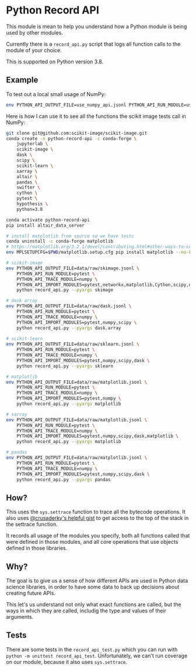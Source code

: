 # Python Record API

This module is mean to help you understand how a Python module is being used by other modules.

Currently there is a `record_api.py` script that logs all function calls to the module of your choice.

This is supported on Python version 3.8.

## Example

To test out a local small usage of NumPy:

```bash
env PYTHON_API_OUTPUT_FILE=use_numpy_api.jsonl PYTHON_API_RUN_MODULE=use_numpy_api PYTHON_API_TRACE_MODULE=numpy PYTHON_API_IMPORT_MODULES=numpy python record_api.py
```

Here is how I can use it to see all the functions the scikit image tests call in NumPy:

```bash
git clone git@github.com:scikit-image/scikit-image.git
conda create -n python-record-api -c conda-forge \
    jupyterlab \
    scikit-image \
    dask \
    scipy \
    scikit-learn \
    xarray \
    altair \
    pandas \
    swifter \
    cython \
    pytest \
    hypothesis \
    python=3.8

conda activate python-record-api
pip install altair_data_server

# install matplotlib from source so we have tests
conda uninstall -c conda-forge matplotlib
# https://matplotlib.org/3.2.1/devel/contributing.html#other-ways-to-contribute
env MPLSETUPCFG=$PWD/matplotlib.setup.cfg pip install matplotlib --no-binary :all:

# scikit-image
env PYTHON_API_OUTPUT_FILE=data/raw/skimage.jsonl \
    PYTHON_API_RUN_MODULE=pytest \
    PYTHON_API_TRACE_MODULE=numpy \
    PYTHON_API_IMPORT_MODULES=pytest,networkx,matplotlib,Cython,scipy,numpy,skimage,dask \
    python record_api.py --pyargs skimage

# dask array
env PYTHON_API_OUTPUT_FILE=data/raw/dask.jsonl \
    PYTHON_API_RUN_MODULE=pytest \
    PYTHON_API_TRACE_MODULE=numpy \
    PYTHON_API_IMPORT_MODULES=pytest,numpy,scipy \
    python record_api.py --pyargs dask.array
    
# scikit-learn
env PYTHON_API_OUTPUT_FILE=data/raw/sklearn.jsonl \
    PYTHON_API_RUN_MODULE=pytest \
    PYTHON_API_TRACE_MODULE=numpy \
    PYTHON_API_IMPORT_MODULES=pytest,numpy,scipy,dask \
    python record_api.py --pyargs sklearn

# matplotlib
env PYTHON_API_OUTPUT_FILE=data/raw/matplotlib.jsonl \
    PYTHON_API_RUN_MODULE=pytest \
    PYTHON_API_TRACE_MODULE=numpy \
    PYTHON_API_IMPORT_MODULES=pytest,numpy \
    python record_api.py --pyargs matplotlib

# xarray
env PYTHON_API_OUTPUT_FILE=data/raw/matplotlib.jsonl \
    PYTHON_API_RUN_MODULE=pytest \
    PYTHON_API_TRACE_MODULE=numpy \
    PYTHON_API_IMPORT_MODULES=pytest,numpy,scipy,dask,matplotlib \
    python record_api.py --pyargs matplotlib

# pandas
env PYTHON_API_OUTPUT_FILE=data/raw/matplotlib.jsonl \
    PYTHON_API_RUN_MODULE=pytest \
    PYTHON_API_TRACE_MODULE=numpy \
    PYTHON_API_IMPORT_MODULES=pytest,numpy,scipy,dask \
    python record_api.py --pyargs pandas 
```

## How?

This uses the `sys.settrace` function to trace all the bytecode operations. It also uses
[@crusaderky's helpful gist](https://gist.github.com/crusaderky/cf0575cfeeee8faa1bb1b3480bc4a87a)
to get access to the top of the stack in the settrace function.

It records all usage of the modules you specify, both all functions called that were defined in those modules, and all core operations that use objects defined in those libraries.

## Why?

The goal is to give us a sense of how different APIs are used in Python data science libraries, in order to have some data to back up decisions about creating future APIs.

This let's us understand not only what exact functions are called, but the ways in which they are called, includig the type and values of their arguments.


## Tests

There are some tests in the `record_api_test.py` which you can run with `python -m unittest record_api_test`. Unfortunately, we can't run coverage on our module, because it also uses `sys.settrace`. 